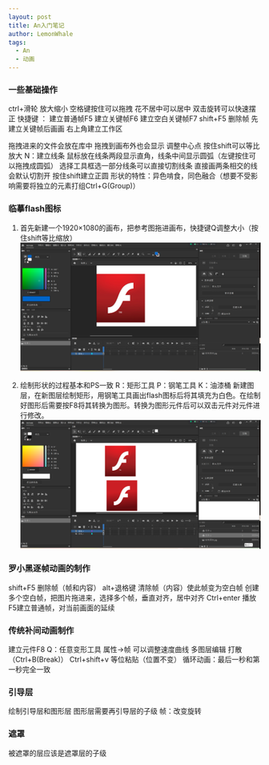 ```yaml
---
layout: post
title: An入门笔记
author: LemonWhale
tags:
  - An
  - 动画
---
```

### 一些基础操作
ctrl+滑轮 放大缩小
空格键按住可以拖拽 花不居中可以居中
双击旋转可以快速摆正
快捷键 ： 建立普通帧F5  建立关键帧F6  建立空白关键帧F7
shift+F5 删除帧 先建立关键帧后画画
右上角建立工作区

拖拽进来的文件会放在库中
拖拽到画布外也会显示
调整中心点  按住shift可以等比放大 
N：建立线条 鼠标放在线条两段显示直角，线条中间显示圆弧（左键按住可以拖拽成圆弧） 选择工具框选一部分线条可以直接切割线条
直接画两条相交的线会默认切割开
按住shift建立正圆
形状的特性：异色啃食，同色融合（想要不受影响需要将独立的元素打组Ctrl+G(Group)）

### 临摹flash图标
1. 首先新建一个1920×1080的画布，把参考图拖进画布，快捷键Q调整大小（按住shift等比缩放）
![flash参考图](/attachment/An学习/flash参考图.png)

2. 绘制形状的过程基本和PS一致
	R：矩形工具
	P：钢笔工具
	K：油漆桶
	新建图层，在新图层绘制矩形，用钢笔工具画出flash图标后将其填充为白色。在绘制好图形后需要按F8将其转换为图形。转换为图形元件后可以双击元件对元件进行修改。
![flash绘制](/attachment/An学习/flash绘制.png)

### 罗小黑逐帧动画的制作
shift+F5 删除帧（帧和内容）
alt+退格键 清除帧（内容）使此帧变为空白帧
创建多个空白帧，把图片拖进来，选择多个帧，垂直对齐，居中对齐
Ctrl+enter 播放
F5建立普通帧，对当前画面的延续
### 传统补间动画制作
建立元件F8
Q：任意变形工具
属性->帧 可以调整速度曲线
多图层编辑 
打散（Ctrl+B(Break)）
Ctrl+shift+v 等位粘贴（位置不变）
循环动画：最后一秒和第一秒完全一致
### 引导层
绘制引导层和图形层
图形层需要再引导层的子级
帧：改变旋转
### 遮罩
被遮罩的层应该是遮罩层的子级